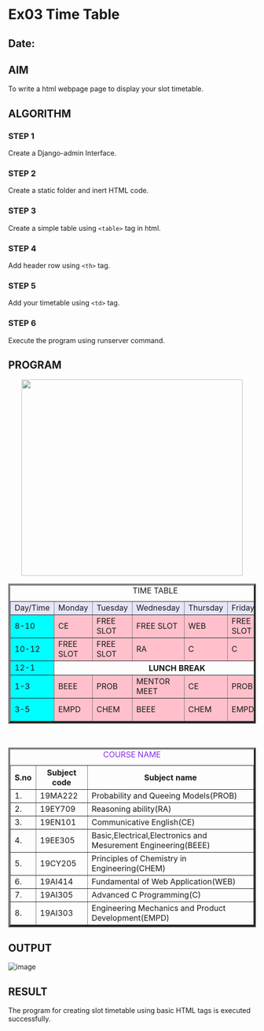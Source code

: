# Ex03 Time Table
## Date:

## AIM
To write a html webpage page to display your slot timetable.

## ALGORITHM
### STEP 1
Create a Django-admin Interface.

### STEP 2
Create a static folder and inert HTML code.

### STEP 3
Create a simple table using ```<table>``` tag in html.

### STEP 4
Add header row using ```<th>``` tag.

### STEP 5
Add your timetable using ```<td>``` tag.

### STEP 6
Execute the program using runserver command.

## PROGRAM

<body>
<center><table border="4">
    <center><img src="4j3-1.png" height="400 cm" width="450"></center>
    <caption>TIME TABLE</caption>
<tr> 
<td bgcolor="lavender">Day/Time</td>
<td bgcolor="lavender">Monday</td>
<td bgcolor="lavender">Tuesday</td>
<td bgcolor="lavender">Wednesday</td>
<td bgcolor="lavender">Thursday</td>
<td bgcolor="lavender">Friday</td>
<td bgcolor="lavender">Saturday</td>
</tr>
<tr>
    <td bgcolor="cyan">8-10</td>
    <td bgcolor="pink">CE</td>
    <td bgcolor="pink">FREE SLOT</td>
    <td bgcolor="pink">FREE SLOT</td>
    <td bgcolor="pink">WEB</td>
    <td bgcolor="pink">FREE SLOT</td>
    <td bgcolor="pink">FREE SLOT</td>
</tr>
<tr>
    <td bgcolor="cyan">10-12</td>
    <td bgcolor="pink">FREE SLOT</td>
    <td bgcolor="pink">FREE SLOT</td>
    <td bgcolor="pink">RA</td>
    <td bgcolor="pink">C</td>
    <td bgcolor="pink">C</td>
    <td bgcolor="pink">WEB</td>
</tr>
<tr>
    <td bgcolor="cyan">12-1</td>
    <th colspan="6">LUNCH BREAK</th>
    
</tr>
<tr>
    <td bgcolor="cyan">1-3</td>
    <td bgcolor="pink">BEEE</td>
    <td bgcolor="pink">PROB</td>
    <td bgcolor="pink">MENTOR MEET</td>
    <td bgcolor="pink">CE</td>
    <td bgcolor="pink">PROB</td>
    <td bgcolor="pink">FREE SLOT</td>
</tr>
<tr>
    <td bgcolor="cyan">3-5</td>
    <td bgcolor="pink">EMPD</td>
    <td bgcolor="pink">CHEM</td>
    <td bgcolor="pink">BEEE</td>
    <td bgcolor="pink">CHEM</td>
    <td bgcolor="pink">EMPD</td>
    <td bgcolor="pink">FREE SLOT</td>
</tr>
</table></center>
<br>
<center><table border="4">
    <caption style="color: blueviolet;"> COURSE NAME</caption> 
    <tr>
        <th>S.no</th>
        <th>Subject code</th>
        <th>Subject name</th>
    </tr>
    <tr>
        <td>1.</td>
        <td>19MA222</td>
        <td>Probability and Queeing Models(PROB)</td>
    </tr> 
    <tr>
        <td>2.</td>
        <td>19EY709</td>
        <td>Reasoning ability(RA)</td>
    </tr>
    <tr>
        <td>3.</td>
        <td>19EN101</td>
        <td>Communicative English(CE)</td>
    </tr>
    <tr>
        <td>4.</td>
        <td>19EE305</td>
        <td>Basic,Electrical,Electronics and Mesurement Engineering(BEEE)</td>
    </tr>
    <tr>
        <td>5.</td>
        <td>19CY205</td>
        <td>Principles of Chemistry in Engineering(CHEM)</td>
    </tr>
    <tr>
        <td>6.</td>
        <td>19AI414</td>
        <td>Fundamental of Web Application(WEB)</td>
    </tr>
    <tr>
        <td>7.</td>
        <td>19AI305</td>
        <td>Advanced C Programming(C)</td>
    </tr>
    <tr>
        <td>8.</td>
        <td>19AI303</td>
        <td>Engineering Mechanics and Product Development(EMPD)</td>
    </tr>   
</table></center>
</body>
</html>

## OUTPUT
![image](https://github.com/user-attachments/assets/7c50992b-e7db-4496-9985-de97e6e2d547)


## RESULT
The program for creating slot timetable using basic HTML tags is executed successfully.
